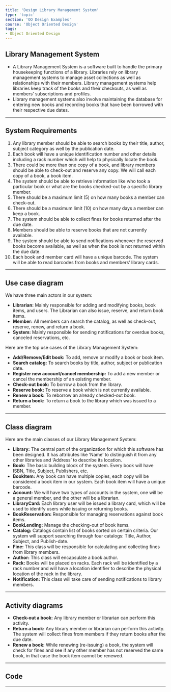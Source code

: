 ```yaml
---
title: 'Design Library Management System'
type: 'topic'
section: 'OO Design Examples'
course: 'Object Oriented Design'
tags:
- Object Oriented Design
---
```

## Library Management System
- A Library Management System is a software built to handle the primary housekeeping functions of a library. Libraries rely on library management systems to manage asset collections as well as relationships with their members. Library management systems help libraries keep track of the books and their checkouts, as well as members’ subscriptions and profiles.
- Library management systems also involve maintaining the database for entering new books and recording books that have been borrowed with their respective due dates.

---
## System Requirements
1. Any library member should be able to search books by their title, author, subject category as well by the publication date.
1. Each book will have a unique identification number and other details including a rack number which will help to physically locate the book.
1. There could be more than one copy of a book, and library members should be able to check-out and reserve any copy. We will call each copy of a book, a book item.
1. The system should be able to retrieve information like who took a particular book or what are the books checked-out by a specific library member.
1. There should be a maximum limit (5) on how many books a member can check-out.
1. There should be a maximum limit (10) on how many days a member can keep a book.
1. The system should be able to collect fines for books returned after the due date.
1. Members should be able to reserve books that are not currently available.
1. The system should be able to send notifications whenever the reserved books become available, as well as when the book is not returned within the due date.
1. Each book and member card will have a unique barcode. The system will be able to read barcodes from books and members’ library cards.

---
## Use case diagram
We have three main actors in our system:
- **Librarian:** Mainly responsible for adding and modifying books, book items, and users. The Librarian can also issue, reserve, and return book items.
- **Member:** All members can search the catalog, as well as check-out, reserve, renew, and return a book.
- **System:** Mainly responsible for sending notifications for overdue books, canceled reservations, etc.

Here are the top use cases of the Library Management System:
- **Add/Remove/Edit book:** To add, remove or modify a book or book item.
- **Search catalog:** To search books by title, author, subject or publication date.
- **Register new account/cancel membership:** To add a new member or cancel the membership of an existing member.
- **Check-out book:** To borrow a book from the library.
- **Reserve book:** To reserve a book which is not currently available.
- **Renew a book:** To reborrow an already checked-out book.
- **Return a book:** To return a book to the library which was issued to a member.

---
## Class diagram
Here are the main classes of our Library Management System:
- **Library:** The central part of the organization for which this software has been designed. It has attributes like ‘Name’ to distinguish it from any other libraries and ‘Address’ to describe its location.
- **Book:** The basic building block of the system. Every book will have ISBN, Title, Subject, Publishers, etc.
- **BookItem:** Any book can have multiple copies, each copy will be considered a book item in our system. Each book item will have a unique barcode.
- **Account:** We will have two types of accounts in the system, one will be a general member, and the other will be a librarian.
- **LibraryCard:** Each library user will be issued a library card, which will be used to identify users while issuing or returning books.
- **BookReservation:** Responsible for managing reservations against book items.
- **BookLending:** Manage the checking-out of book items.
- **Catalog:** Catalogs contain list of books sorted on certain criteria. Our system will support searching through four catalogs: Title, Author, Subject, and Publish-date.
- **Fine:** This class will be responsible for calculating and collecting fines from library members.
- **Author:** This class will encapsulate a book author.
- **Rack:** Books will be placed on racks. Each rack will be identified by a rack number and will have a location identifier to describe the physical location of the rack in the library.
- **Notification:** This class will take care of sending notifications to library members.

---
## Activity diagrams
- **Check-out a book:** Any library member or librarian can perform this activity.
- **Return a book:** Any library member or librarian can perform this activity. The system will collect fines from members if they return books after the due date.
- **Renew a book:** While renewing (re-issuing) a book, the system will check for fines and see if any other member has not reserved the same book, in that case the book item cannot be renewed.

---
## Code

---